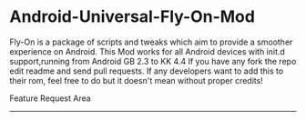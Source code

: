 Android-Universal-Fly-On-Mod
=============================

Fly-On is a package of scripts and tweaks which aim to provide a smoother experience on Android.
This Mod works for all Android devices with init.d support,running from Android GB 2.3 to KK 4.4
If you have any fork the repo edit readme and send pull requests.
If any developers want to add this to their rom, feel free to do but it doesn't mean without proper credits!


Feature Request Area
___________________________________________________________________________________________________________________

